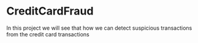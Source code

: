 # CreditCardFraud
In this project we will see that how we can detect suspicious transactions from the credit card transactions
